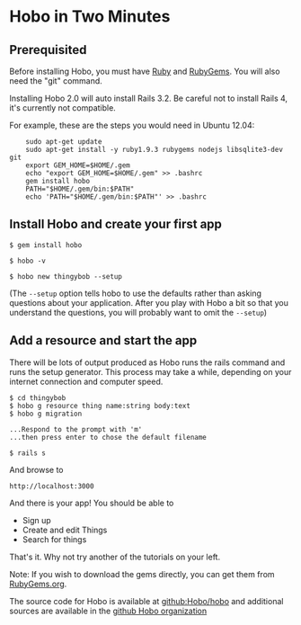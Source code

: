 # Hobo in Two Minutes

## Prerequisited

Before installing Hobo, you must have
[Ruby](http://www.ruby-lang.org/en/) and
[RubyGems](http://docs.rubygems.org/). You will also need the "git" command.

Installing Hobo 2.0 will auto install Rails 3.2. Be careful not to install Rails 4, it's currently not compatible.

For example, these are the steps you would need in Ubuntu 12.04:

```
    sudo apt-get update
    sudo apt-get install -y ruby1.9.3 rubygems nodejs libsqlite3-dev git
    export GEM_HOME=$HOME/.gem
    echo "export GEM_HOME=$HOME/.gem" >> .bashrc
    gem install hobo
    PATH="$HOME/.gem/bin:$PATH"
    echo 'PATH="$HOME/.gem/bin:$PATH"' >> .bashrc
```

## Install Hobo and create your first app

	$ gem install hobo

	$ hobo -v

	$ hobo new thingybob --setup

(The `--setup` option tells hobo to use the defaults rather than
asking questions about your application.   After you play with
Hobo a bit so that you understand the questions, you will probably
want to omit the `--setup`)


## Add a resource and start the app

There will be lots of output produced as Hobo runs the rails command
and runs the setup generator. This process may take a while, depending
on your internet connection and computer speed.

	$ cd thingybob
	$ hobo g resource thing name:string body:text
	$ hobo g migration

	...Respond to the prompt with 'm'
	...then press enter to chose the default filename

	$ rails s

And browse to

	http://localhost:3000

And there is your app! You should be able to

* Sign up
* Create and edit Things
* Search for things

That's it. Why not try another of the tutorials on your left.

Note: If you wish to download the gems directly, you can get them from
[RubyGems.org](http://rubygems.org).

The source code for Hobo is available at [github:Hobo/hobo](http://github.com/Hobo/hobo) and additional sources are available in the [github Hobo organization](https://github.com/Hobo)


